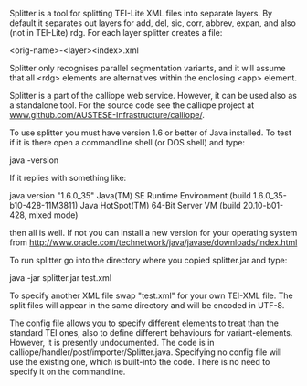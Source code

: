 Splitter is a tool for splitting TEI-Lite XML files into separate layers. By 
default it separates out layers for add, del, sic, corr, abbrev, expan, 
and also (not in TEI-Lite) rdg. For each layer splitter creates a file:

&lt;orig-name&gt;-&lt;layer&gt;&lt;index&gt;.xml

Splitter only recognises parallel segmentation variants, and it will assume that 
all &lt;rdg&gt; elements are alternatives within the enclosing &lt;app&gt; element.

Splitter is a part of the calliope web service. However, it can be used also as a 
standalone tool. For the source code see the calliope project at 
www.github.com/AUSTESE-Infrastructure/calliope/.

To use splitter you must have version 1.6 or better of Java installed. To test if 
it is there open a commandline shell (or DOS shell) and type:

java -version

If it replies with something like:

java version "1.6.0_35"
Java(TM) SE Runtime Environment (build 1.6.0_35-b10-428-11M3811)
Java HotSpot(TM) 64-Bit Server VM (build 20.10-b01-428, mixed mode)

then all is well. If not you can install a new version for your operating system from 
http://www.oracle.com/technetwork/java/javase/downloads/index.html

To run splitter go into the directory where you copied splitter.jar and type:

java -jar splitter.jar test.xml

To specify another XML file swap "test.xml" for your own TEI-XML file.
The split files will appear in the same directory and will be encoded in UTF-8.

The config file allows you to specify different elements to treat than the standard 
TEI ones, also to define different behaviours for variant-elements. However, it is 
presently undocumented. The code is in 
calliope/handler/post/importer/Splitter.java. 
Specifying no config file will use 
the existing one, which is built-into the code. There is no need to specify it on 
the commandline.
